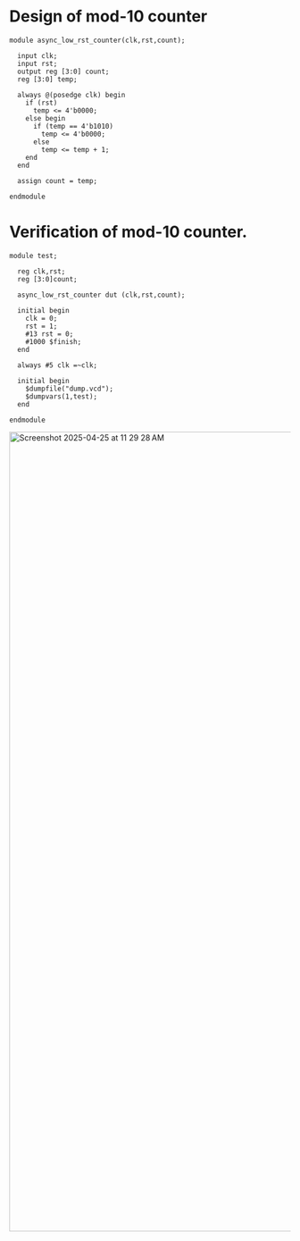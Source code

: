 
# Design of mod-10 counter
```
module async_low_rst_counter(clk,rst,count);
  
  input clk;
  input rst;         
  output reg [3:0] count;
  reg [3:0] temp;

  always @(posedge clk) begin
    if (rst)
      temp <= 4'b0000;
    else begin
      if (temp == 4'b1010)
        temp <= 4'b0000;
      else
        temp <= temp + 1;
    end
  end
    
  assign count = temp;

endmodule
```
# Verification of mod-10 counter.
```
module test;
  
  reg clk,rst;
  reg [3:0]count;
  
  async_low_rst_counter dut (clk,rst,count);
  
  initial begin
    clk = 0;
    rst = 1;
    #13 rst = 0;
    #1000 $finish;
  end
  
  always #5 clk =~clk;
  
  initial begin
    $dumpfile("dump.vcd");
    $dumpvars(1,test);
  end
  
endmodule
```

<img width="1432" alt="Screenshot 2025-04-25 at 11 29 28 AM" src="https://github.com/user-attachments/assets/b3db86ac-732e-4244-a09b-99fde0e65b7b" />
